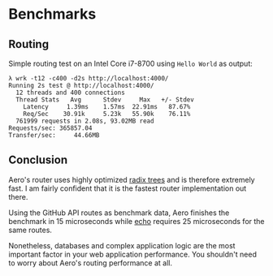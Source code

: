 # Benchmarks

## Routing

Simple routing test on an Intel Core i7-8700 using `Hello World` as output:

```text
λ wrk -t12 -c400 -d2s http://localhost:4000/
Running 2s test @ http://localhost:4000/
  12 threads and 400 connections
  Thread Stats   Avg      Stdev     Max   +/- Stdev
    Latency     1.39ms    1.57ms  22.91ms   87.67%
    Req/Sec    30.91k     5.23k   55.90k    76.11%
  761999 requests in 2.08s, 93.02MB read
Requests/sec: 365857.04
Transfer/sec:     44.66MB
```

## Conclusion

Aero's router uses highly optimized [radix trees](https://en.wikipedia.org/wiki/Radix_tree) and is therefore extremely fast.
I am fairly confident that it is the fastest router implementation out there.

Using the GitHub API routes as benchmark data, Aero finishes the benchmark in 15 microseconds while [echo](https://github.com/labstack/echo) requires 25 microseconds for the same routes.

Nonetheless, databases and complex application logic are the most important factor in your web application performance.
You shouldn't need to worry about Aero's routing performance at all.
